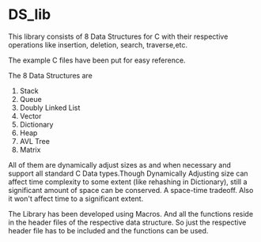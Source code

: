 # DS_lib

This library consists of 8 Data Structures for C with their respective operations like insertion, deletion, search, traverse,etc.

The example C files have been put for easy reference. 

The 8 Data Structures are 

1. Stack
2. Queue
3. Doubly Linked List
4. Vector
5. Dictionary
6. Heap
7. AVL Tree
8. Matrix

All of them are dynamically adjust sizes as and when necessary and support all standard C Data types.Though Dynamically Adjusting size can affect time complexity to some extent (like rehashing in Dictionary), still a significant amount of space can be conserved. A space-time tradeoff. Also it won't affect time to a significant extent.

The Library has been developed using Macros. And all the functions reside in the header files of the respective data structure. So just the respective header file has to be included and the functions can be used.
